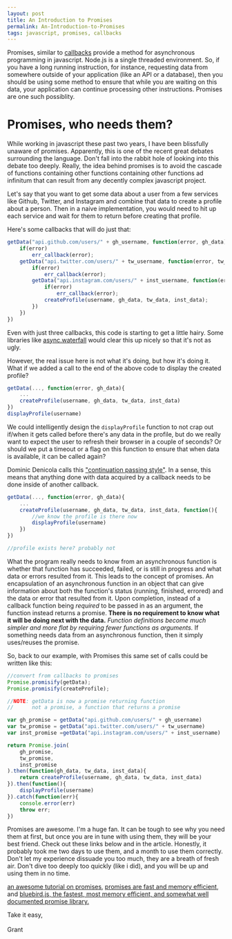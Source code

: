 ```yaml
---
layout: post
title: An Introduction to Promises
permalink: An-Introduction-to-Promises
tags: javascript, promises, callbacks
---
```


Promises, similar to [callbacks](http://callbackhell.com) provide a method for asynchronous programming in javascript. Node.js is a single threaded environment. So, if you have a long running instruction, for instance, requesting data from somewhere outside of your application (like an API or a database), then you should be using some method to ensure that while you are waiting on this data, your application can continue processing other instructions. Promises are one such possiblity.

# Promises, who needs them?

While working in javascript these past two years, I have been blissfully unaware of promises. Apparently, this is one of the recent great debates surrounding the language. Don't fall into the rabbit hole of looking into this debate too deeply. Really, the idea behind promises is to avoid the cascade of functions containing other functions containing other functions ad infinitum that can result from any decently complex javascript project.

Let's say that you want to get some data about a user from a few services like Github, Twitter, and Instagram and combine that data to create a profile about a person. Then in a naive implementation, you would need to hit up each service and wait for them to return before creating that profile.

Here's some callbacks that will do just that:

```js
getData("api.github.com/users/" + gh_username, function(error, gh_data){
    if(error)
        err_callback(error);
    getData("api.twitter.com/users/" + tw_username, function(error, tw_data){
        if(error)
            err_callback(error);
        getData("api.instagram.com/users/" + inst_username, function(error, inst_data){
            if(error)
                err_callback(error);
            createProfile(username, gh_data, tw_data, inst_data);
        })
    })
})
```

Even with just three callbacks, this code is starting to get a little hairy. Some libraries like [async.waterfall](http://caolan.github.io/async/) would clear this up nicely so that it's not as ugly.

However, the real issue here is not what it's doing, but how it's doing it. What if we added a call to the end of the above code to display the created profile?

```js
getData(..., function(error, gh_data){
    ...
    createProfile(username, gh_data, tw_data, inst_data)
})
displayProfile(username)
```

We could intelligently design the `displayProfile` function to not crap out if/when it gets called before there's any data in the profile, but do we really want to expect the user to refresh their browser in a couple of seconds? Or should we put a timeout or a flag on this function to ensure that when data is available, it can be called again?

Dominic Denicola calls this ["continuation passing style"](http://www.slideshare.net/domenicdenicola/callbacks-promises-and-coroutines-oh-my-the-evolution-of-asynchronicity-in-javascript). In a sense, this means that anything done with data acquired by a callback needs to be done inside of another callback.

```js
getData(..., function(error, gh_data){
    ...
    createProfile(username, gh_data, tw_data, inst_data, function(){
        //we know the profile is there now
        displayProfile(username)
    })
})

//profile exists here? probably not
```

What the program really needs to know from an asynchronous function is whether that function has succeeded, failed, or is still in progress and what data or errors resulted from it. This leads to the concept of promises. An encapsulation of an asynchronous function in an object that can give information about both the function's status (running, finished, errored) and the data or error that resulted from it. Upon completion, instead of a callback function being *required* to be passed in as an argument, the function instead returns a promise. **There is no requirement to know what it will be doing next with the data.** *Function definitions become much simpler and more flat by requiring fewer functions as arguments.* If something needs data from an asynchronous function, then it simply uses/reuses the promise.

So, back to our example, with Promises this same set of calls could be written like this:

```js
//convert from callbacks to promises
Promise.promisify(getData);
Promise.promisify(createProfile);

//NOTE: getData is now a promise returning function
//      not a promise, a function that returns a promise

var gh_promise = getData("api.github.com/users/" + gh_username)
var tw_promise = getData("api.twitter.com/users/" + tw_username)
var inst_promise =getData("api.instagram.com/users/" + inst_username)

return Promise.join(
    gh_promise,
    tw_promise,
    inst_promise
).then(function(gh_data, tw_data, inst_data){
    return createProfile(username, gh_data, tw_data, inst_data)
}).then(function(){
    displayProfile(username)
}).catch(function(err){
    console.error(err)
    throw err;
})
```

Promises are awesome. I'm a huge fan. It can be tough to see why you need them at first, but once you are in tune with using them, they will be your best friend. Check out these links below and in the article. Honestly, it probably took me two days to use them, and a month to use them correctly. Don't let my experience dissuade you too much, they are a breath of fresh air. Don't dive too deeply too quickly (like i did), and you will be up and using them in no time.

[an awesome tutorial on promises](https://promise-nuggets.github.io/),
[promises are fast and memory efficient](https://spion.github.io/posts/why-i-am-switching-to-promises.html), and
[bluebird.js, the fastest, most memory efficient, and somewhat well documented promise library.](http://bluebirdjs.com/)

Take it easy,<br><br>
Grant
